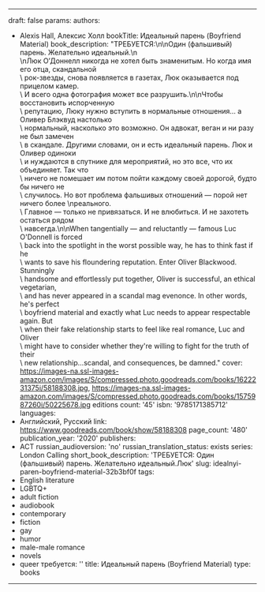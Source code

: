 ---
draft: false
params:
  authors:
  - Alexis  Hall, Алексис Холл
  bookTitle: Идеальный парень (Boyfriend Material)
  book_description: "ТРЕБУЕТСЯ:\n\nОдин (фальшивый) парень. Желательно идеальный.\n\
    \nЛюк О’Доннелл никогда не хотел быть знаменитым. Но когда имя его отца, скандальной\
    \ рок-звезды, снова появляется в газетах, Люк оказывается под прицелом камер.\
    \ И всего одна фотография может все разрушить.\n\nЧтобы восстановить испорченную\
    \ репутацию, Люку нужно вступить в нормальные отношения… а Оливер Блэквуд настолько\
    \ нормальный, насколько это возможно. Он адвокат, веган и ни разу не был замечен\
    \ в скандале. Другими словами, он и есть идеальный парень. Люк и Оливер одиноки\
    \ и нуждаются в спутнике для мероприятий, но это все, что их объединяет. Так что\
    \ ничего не помешает им потом пойти каждому своей дорогой, будто бы ничего не\
    \ случилось. Но вот проблема фальшивых отношений — порой нет ничего более \nреального.\
    \ Главное — только не привязаться. И не влюбиться. И не захотеть остаться рядом\
    \ навсегда.\n\nWhen tangentially ― and reluctantly ― famous Luc O'Donnell is forced\
    \ back into the spotlight in the worst possible way, he has to think fast if he\
    \ wants to save his floundering reputation. Enter Oliver Blackwood. Stunningly\
    \ handsome and effortlessly put together, Oliver is successful, an ethical vegetarian,\
    \ and has never appeared in a scandal mag evenonce. In other words, he's perfect\
    \ boyfriend material and exactly what Luc needs to appear respectable again. But\
    \ when their fake relationship starts to feel like real romance, Luc and Oliver\
    \ might have to consider whether they're willing to fight for the truth of their\
    \ new relationship…scandal, and consequences, be damned."
  cover: https://images-na.ssl-images-amazon.com/images/S/compressed.photo.goodreads.com/books/1622231375i/58188308.jpg,
    https://images-na.ssl-images-amazon.com/images/S/compressed.photo.goodreads.com/books/1575987260i/50225678.jpg
  editions count: '45'
  isbn: '9785171385712'
  languages:
  - Английский, Русский
  link: https://www.goodreads.com/book/show/58188308
  page_count: '480'
  publication_year: '2020'
  publishers:
  - АСТ
  russian_audioversion: 'no'
  russian_translation_status: exists
  series: London Calling
  short_book_description: 'ТРЕБУЕТСЯ: Один (фальшивый) парень. Желательно идеальный.Люк'
  slug: idealnyi-paren-boyfriend-material-32b3bf0f
  tags:
  - English literature
  - LGBTQ+
  - adult fiction
  - audiobook
  - contemporary
  - fiction
  - gay
  - humor
  - male-male romance
  - novels
  - queer
  требуется: ''
title: Идеальный парень (Boyfriend Material)
type: books
------

